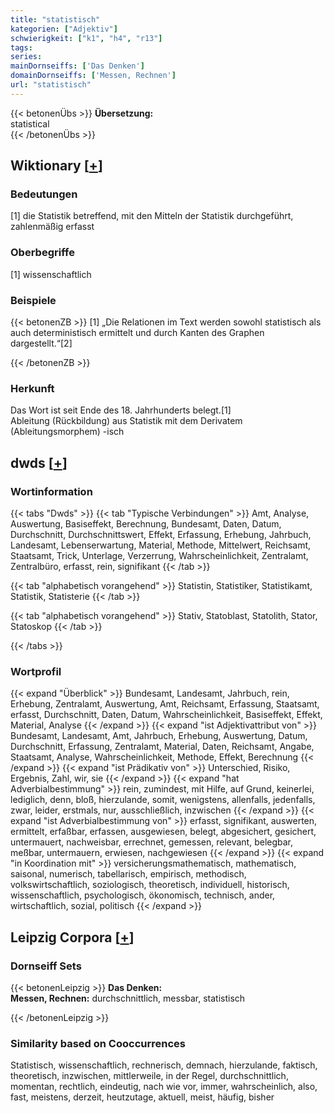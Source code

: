 ```yaml
---
title: "statistisch"
kategorien: ["Adjektiv"]
schwierigkeit: ["k1", "h4", "r13"]
tags:
series:
mainDornseiffs: ['Das Denken']
domainDornseiffs: ['Messen, Rechnen']
url: "statistisch"
---
```


{{< betonenÜbs >}}
**Übersetzung:**  
statistical  
{{< /betonenÜbs >}}

## Wiktionary [[+](https://de.wiktionary.org/wiki/statistisch)]

### Bedeutungen
[1] die Statistik betreffend, mit den Mitteln der Statistik durchgeführt, zahlenmäßig erfasst  

### Oberbegriffe
[1] wissenschaftlich  

### Beispiele
{{< betonenZB >}}
[1] „Die Relationen im Text werden sowohl statistisch als auch deterministisch ermittelt und durch Kanten des Graphen dargestellt.“[2]  

{{< /betonenZB >}}
### Herkunft
Das Wort ist seit Ende des 18. Jahrhunderts belegt.[1]  
Ableitung (Rückbildung) aus Statistik mit dem Derivatem (Ableitungsmorphem) -isch  



## dwds [[+](https://www.dwds.de/wb/statistisch)]

### Wortinformation
{{< tabs "Dwds" >}}
{{< tab "Typische Verbindungen" >}}
Amt, Analyse, Auswertung, Basiseffekt, Berechnung, Bundesamt, Daten, Datum, Durchschnitt, Durchschnittswert, Effekt, Erfassung, Erhebung, Jahrbuch, Landesamt, Lebenserwartung, Material, Methode, Mittelwert, Reichsamt, Staatsamt, Trick, Unterlage, Verzerrung, Wahrscheinlichkeit, Zentralamt, Zentralbüro, erfasst, rein, signifikant
{{< /tab >}}

{{< tab "alphabetisch vorangehend" >}}
Statistin, Statistiker, Statistikamt, Statistik, Statisterie
{{< /tab >}}

{{< tab "alphabetisch vorangehend" >}}
Stativ, Statoblast, Statolith, Stator, Statoskop
{{< /tab >}}

{{< /tabs >}}

### Wortprofil
{{< expand "Überblick" >}} Bundesamt, Landesamt, Jahrbuch, rein, Erhebung, Zentralamt, Auswertung, Amt, Reichsamt, Erfassung, Staatsamt, erfasst, Durchschnitt, Daten, Datum, Wahrscheinlichkeit, Basiseffekt, Effekt, Material, Analyse {{< /expand >}}
{{< expand "ist Adjektivattribut von" >}} Bundesamt, Landesamt, Amt, Jahrbuch, Erhebung, Auswertung, Datum, Durchschnitt, Erfassung, Zentralamt, Material, Daten, Reichsamt, Angabe, Staatsamt, Analyse, Wahrscheinlichkeit, Methode, Effekt, Berechnung {{< /expand >}}
{{< expand "ist Prädikativ von" >}} Unterschied, Risiko, Ergebnis, Zahl, wir, sie {{< /expand >}}
{{< expand "hat Adverbialbestimmung" >}} rein, zumindest, mit Hilfe, auf Grund, keinerlei, lediglich, denn, bloß, hierzulande, somit, wenigstens, allenfalls, jedenfalls, zwar, leider, erstmals, nur, ausschließlich, inzwischen {{< /expand >}}
{{< expand "ist Adverbialbestimmung von" >}} erfasst, signifikant, auswerten, ermittelt, erfaßbar, erfassen, ausgewiesen, belegt, abgesichert, gesichert, untermauert, nachweisbar, errechnet, gemessen, relevant, belegbar, meßbar, untermauern, erwiesen, nachgewiesen {{< /expand >}}
{{< expand "in Koordination mit" >}} versicherungsmathematisch, mathematisch, saisonal, numerisch, tabellarisch, empirisch, methodisch, volkswirtschaftlich, soziologisch, theoretisch, individuell, historisch, wissenschaftlich, psychologisch, ökonomisch, technisch, ander, wirtschaftlich, sozial, politisch {{< /expand >}}

## Leipzig Corpora [[+](https://corpora.uni-leipzig.de/en/res?word=statistisch&corpusId=deu_newscrawl-public_2018)]

### Dornseiff Sets
{{< betonenLeipzig >}}
**Das Denken:**  
**Messen, Rechnen:** durchschnittlich, messbar, statistisch  

{{< /betonenLeipzig >}}

### Similarity based on Cooccurrences
Statistisch, wissenschaftlich, rechnerisch, demnach, hierzulande, faktisch, theoretisch, inzwischen, mittlerweile, in der Regel, durchschnittlich, momentan, rechtlich, eindeutig, nach wie vor, immer, wahrscheinlich, also, fast, meistens, derzeit, heutzutage, aktuell, meist, häufig, bisher

